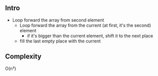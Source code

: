 ## Intro
- Loop forward the array from second element
  - Loop forward the array from the current (at first, it's the second) element
    - if it's bigger than the current element, shift it to the next place
  - fill the last empty place with the current
     
## Complexity
O(n²)
